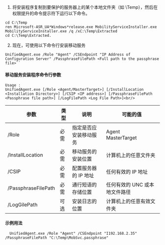 1. 将安装程序复制到要保护的服务器上的某个本地文件夹（如 \\Temp），然后在权限提升的命令提示符下运行以下命令。

  ```
  cd C:\Temp
  ren Microsoft-ASR_UA*Windows*release.exe MobilityServiceInstaller.exe
  MobilityServiceInstaller.exe /q /xC:\Temp\Extracted
  cd C:\Temp\Extracted.
  ```
2. 现在，可使用以下命令行安装移动服务

  ```
  UnifiedAgent.exe /Role "Agent" /CSEndpoint "IP Address of Configuration Server" /PassphraseFilePath <Full path to the passphrase file>``
  ```

#### 移动服务安装程序命令行参数

```
Usage :
UnifiedAgent.exe [/Role <Agent/MasterTarget>] [/InstallLocation <Installation Directory>] [/CSIP <IP address>] [/PassphraseFilePath <Passphrase file path>] [/LogFilePath <Log File Path>]<br/>
```

  | 参数|类型|说明|可能的值| 
  |-|-|-|-| 
  |/Role|必需|指定是否应安装移动服务|Agent </br> MasterTarget| 
  |/InstallLocation|必需|移动服务的安装位置|计算机上的任意文件夹| 
  |/CSIP|必需|配置服务器的 IP 地址| 任何有效的 IP 地址| 
  |/PassphraseFilePath|必需|通行短语的存储位置 |任何有效的 UNC 或本地文件路径| 
  |/LogGilePath|可选|安装日志的位置|计算机上的任意有效文件夹|

#### 示例用法

```
  UnifiedAgent.exe /Role "Agent" /CSEndpoint "I192.168.2.35" /PassphraseFilePath "C:\Temp\MobSvc.passphrase"
```

<!---HONumber=Mooncake_0327_2017-->
